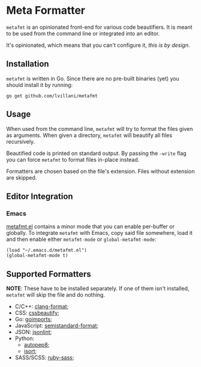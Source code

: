 # Meta Formatter

`metafmt` is an opinionated front-end for various code beautifiers. It is meant to be used from
the command line or integrated into an editor.

It's opinionated, which means that you can't configure it, *this is by design*.


## Installation

`metafmt` is written in Go. Since there are no pre-built binaries (yet) you should install it by
running:

    go get github.com/lvillani/metafmt


## Usage

When used from the command line, `metafmt` will try to format the files given as
arguments. When given a directory, `metafmt` will beautify all files recursively.

Beautified code is printed on standard output. By passing the `-write` flag you can force
`metafmt` to format files in-place instead.

Formatters are chosen based on the file's extension. Files without extension are skipped.


## Editor Integration

### Emacs

[metafmt.el](metafmt.el) contains a minor mode that you can enable per-buffer or globally. To
integrate `metafmt` with Emacs, copy said file somewhere, load it and then enable either
`metafmt-mode` or `global-metafmt-mode`:

```elisp
(load "~/.emacs.d/metafmt.el")
(global-metafmt-mode t)
```


## Supported Formatters

**NOTE**: These have to be installed separately. If one of them isn't installed, `metafmt` will
skip the file and do nothing.

* C/C++: [clang-format](http://clang.llvm.org/docs/ClangFormat.html);
* CSS: [cssbeautify]();
* Go: [goimports](https://godoc.org/golang.org/x/tools/cmd/goimports);
* JavaScript: [semistandard-format](https://github.com/ricardofbarros/semistandard-format);
* JSON: [jsonlint](https://github.com/zaach/jsonlint);
* Python:
  - [autopep8](https://github.com/hhatto/autopep8);
  - [isort](https://github.com/timothycrosley/isort);
* SASS/SCSS: [ruby-sass](http://sass-lang.com/install);

